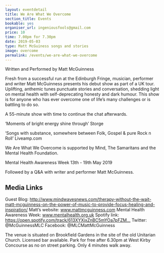 ```yaml
---
layout: eventdetail
title: We Are What We Overcome
section_title: Events
bookable: yes
organiser_url: ingeniousfools@gmail.com
price: 10
time: 7.00pm for 7.30pm
date: 2019-05-03
type: Matt McGuiness songs and stories
image: overcome
permalink: /events/we-are-what-we-overcome
---
```


Written and Performed by Matt McGuinness

Fresh from a successful run at the Edinburgh Fringe, musician, performer and writer Matt McGuinness presents his debut show as part of a UK tour. Uplifting, anthemic tunes punctuate stories and conversation, shedding light on mental health with self-deprecating honesty and dark humour. This show is for anyone who has ever overcome one of life’s many challenges or is battling to do so.

A 55-minute show with time to continue the chat afterwards.

‘Moments of bright energy shine through’ Storge

‘Songs with substance, somewhere between Folk, Gospel & pure Rock n Roll’ Liveamp.com

We Are What We Overcome is supported by Mind, The Samaritans and the Mental Health Foundation.

Mental Health Awareness Week 13th - 19th May 2019

Followed by a Q&A with writer and performer Matt McGuinness.

## Media Links

Guest Blog: http://www.mindwavesnews.com/therapy-without-the-wait-matt-mcguinness-on-the-power-of-music-to-provide-focus-healing-and-inspiration/
Matt’s website: www.mattmcguinness.com
Mental Health Awareness Week: www.mentalhealth.org.uk
Spotify link: https://open.spotify.com/track/613XYXjxZnBC5mYOa7pFZM…
Twitter: @McGuinnessMLC
Facebook: @MLCMattMcGuinness

The venue is situated on Brookfield Gardens in the site of the old Unitarian Church. Licensed bar available. Park for free after 6.30pm at West Kirby Concourse as no on street parking. Only 4 minutes walk away.
